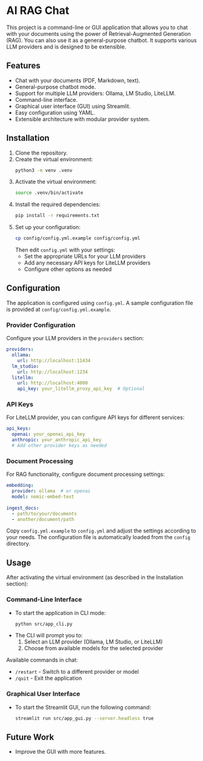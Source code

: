 # AI RAG Chat

This project is a command-line or GUI application that allows you to chat with your documents using the power of Retrieval-Augmented Generation (RAG). You can also use it as a general-purpose chatbot. It supports various LLM providers and is designed to be extensible.

## Features

- Chat with your documents (PDF, Markdown, text).
- General-purpose chatbot mode.
- Support for multiple LLM providers: Ollama, LM Studio, LiteLLM.
- Command-line interface.
- Graphical user interface (GUI) using Streamlit.
- Easy configuration using YAML.
- Extensible architecture with modular provider system.

## Installation

1.  Clone the repository.
2.  Create the virtual environment:
    ```bash
    python3 -m venv .venv
    ```
3.  Activate the virtual environment:
    ```bash
    source .venv/bin/activate
    ```
4.  Install the required dependencies:
    ```bash
    pip install -r requirements.txt
    ```
5.  Set up your configuration:
    ```bash
    cp config/config.yml.example config/config.yml
    ```
    Then edit `config.yml` with your settings:
    - Set the appropriate URLs for your LLM providers
    - Add any necessary API keys for LiteLLM providers
    - Configure other options as needed

## Configuration

The application is configured using `config.yml`. A sample configuration file is provided at `config/config.yml.example`.

### Provider Configuration

Configure your LLM providers in the `providers` section:

```yaml
providers:
  ollama:
    url: http://localhost:11434
  lm_studio:
    url: http://localhost:1234
  litellm:
    url: http://localhost:4000
    api_key: your_litellm_proxy_api_key  # Optional
```

### API Keys

For LiteLLM provider, you can configure API keys for different services:

```yaml
api_keys:
  openai: your_openai_api_key
  anthropic: your_anthropic_api_key
  # Add other provider keys as needed
```

### Document Processing

For RAG functionality, configure document processing settings:

```yaml
embedding:
  provider: ollama  # or openai
  model: nomic-embed-text
  
ingest_docs:
  - path/to/your/documents
  - another/document/path
```

Copy `config.yml.example` to `config.yml` and adjust the settings according to your needs. The configuration file is automatically loaded from the `config` directory.

## Usage

After activating the virtual environment (as described in the Installation section):

### Command-Line Interface

- To start the application in CLI mode:
  ```bash
  python src/app_cli.py
  ```
- The CLI will prompt you to:
  1. Select an LLM provider (Ollama, LM Studio, or LiteLLM)
  2. Choose from available models for the selected provider
  
Available commands in chat:
- `/restart` - Switch to a different provider or model
- `/quit` - Exit the application

### Graphical User Interface

- To start the Streamlit GUI, run the following command:
  ```bash
  streamlit run src/app_gui.py --server.headless true
  ```

## Future Work

- Improve the GUI with more features.
